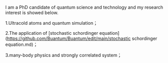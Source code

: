 I am a PhD candidate of quantum science and technology and my research interest is showed below.

1.Ultracold atoms and quantum simulation；

2.The application of [stochastic schordinger equation](https://github.com/Buantum/Buantum/edit/main/stochastic schordinger equation.md)；

3.many-body physics and strongly correlated system；
